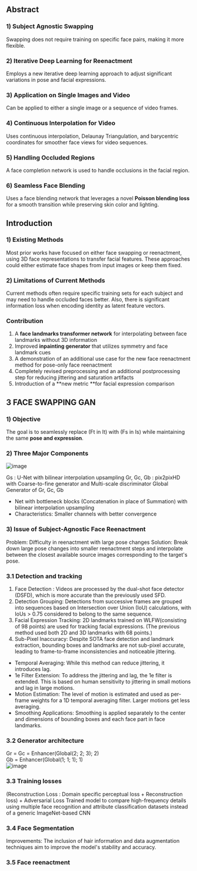 ## Abstract

### 1) Subject Agnostic Swapping
Swapping does not require training on specific face pairs, making it more flexible.

### 2) Iterative Deep Learning for Reenactment
Employs a new iterative deep learning approach to adjust significant variations in pose and facial expressions.

### 3) Application on Single Images and Video
Can be applied to either a single image or a sequence of video frames.

### 4) Continuous Interpolation for Video
Uses continuous interpolation, Delaunay Triangulation, and barycentric coordinates for smoother face views for video sequences.

### 5) Handling Occluded Regions
A face completion network is used to handle occlusions in the facial region.

### 6) Seamless Face Blending
Uses a face blending network that leverages a novel **Poisson blending loss** for a smooth transition while preserving skin color and lighting.

## Introduction

### 1) Existing Methods
Most prior works have focused on either face swapping or reenactment, using 3D face representations to transfer facial features. These approaches could either estimate face shapes from input images or keep them fixed.  

### 2) Limitations of Current Methods  
Current methods often require specific training sets for each subject and may need to handle occluded faces better. Also, there is significant information loss when encoding identity as latent feature vectors.

### Contribution
1) A **face landmarks transformer network** for interpolating between face landmarks without 3D information  
2) Improved **inpainting generator** that utilizes symmetry and face landmark cues  
3) A demonstration of an additional use case for the new face reenactment method for pose-only face reenactment  
4) Completely revised preprocessing and an additional postprocessing step for reducing jittering and saturation artifacts  
5) Introduction of a **new metric **for facial expression comparison

## 3 FACE SWAPPING GAN

### 1) Objective
The goal is to seamlessly replace (Ft​ in It) with (Fs ​in Is) while maintaining the same **pose and expression**.

### 2) Three Major Components

![image](https://github.com/kyugorithm/TIL/assets/40943064/f9af7f5b-a29f-46c8-90b5-6c4f2dcf0ca0)

Gs : U-Net with bilinear interpolation upsampling
Gr, Gc, Gb : pix2pixHD with Coarse-to-fine generator and Multi-scale discriminator
Global Generator of Gr, Gc, Gb
- Net with bottleneck blocks (Concatenation in place of Summation) with bilinear interpolation upsampling
- Characteristics: Smaller channels with better convergence
### 3) Issue of Subject-Agnostic Face Reenactment
Problem: Difficulty in reenactment with large pose changes
Solution: Break down large pose changes into smaller reenactment steps and interpolate between the closest available source images corresponding to the target's pose.

### 3.1 Detection and tracking

1) Face Detection : Videos are processed by the dual-shot face detector (DSFD), which is more accurate than the previously used SFD.  
2) Detection Grouping: Detections from successive frames are grouped into sequences based on Intersection over Union (IoU) calculations, with IoUs > 0.75 considered to belong to the same sequence.  
3) Facial Expression Tracking: 2D landmarks trained on WLFW(consisting of 98 points) are used for tracking facial expressions. (The previous method used both 2D and 3D landmarks with 68 points.)  
4) Sub-Pixel Inaccuracy: Despite SOTA face detection and landmark extraction, bounding boxes and landmarks are not sub-pixel accurate, leading to frame-to-frame inconsistencies and noticeable jittering.  
- Temporal Averaging: While this method can reduce jittering, it introduces lag.  
- 1e Filter Extension: To address the jittering and lag, the 1e filter is extended. This is based on human sensitivity to jittering in small motions and lag in large motions.  
- Motion Estimation: The level of motion is estimated and used as per-frame weights for a 1D temporal averaging filter. Larger motions get less averaging.  
- Smoothing Applications: Smoothing is applied separately to the center and dimensions of bounding boxes and each face part in face landmarks.  

### 3.2 Generator architecture
Gr = Gc = Enhancer(Global(2; 2; 3); 2)  
Gb = Enhancer(Global(1; 1; 1); 1)  
![image](https://github.com/kyugorithm/TIL/assets/40943064/9d593c76-2e24-47f2-bdf7-41daedb200d8)

### 3.3 Training losses
(Reconstruction Loss : Domain specific perceptual loss + Reconstruction loss) + Adversarial Loss
Trained model to compare high-frequency details using multiple face recognition and attribute classification datasets instead of a generic ImageNet-based CNN  

### 3.4 Face Segmentation
Improvements: The inclusion of hair information and data augmentation techniques aim to improve the model's stability and accuracy.

### 3.5 Face reenactment
